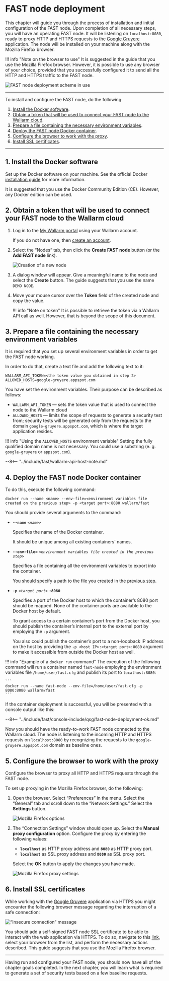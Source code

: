 [img-qsg-deployment-scheme]:    ../../images/qsg/en/deployment/5-qsg-fast-inst-scheme.png
[img-fast-create-node]:         ../../images/qsg/common/deployment/6-qsg-fast-inst-create-node.png   
[img-firefox-options]:          ../../images/qsg/common/deployment/9-qsg-fast-inst-ff-options-window.png
[img-firefox-proxy-options]:    ../../images/qsg/common/deployment/10-qsg-fast-inst-ff-proxy-options.png
[img-insecure-connection]:      ../../images/qsg/common/deployment/11-qsg-fast-inst-untrusted-cert.png

[link-https-google-gruyere]:    https://google-gruyere.appspot.com
[link-docker-docs]:             https://docs.docker.com/
[link-wl-fast-trial]:           https://fast.wallarm.com/signup
[link-wl-console]:              https://us1.my.wallarm.com
[link-ssl-installation]:        ../ssl/intro.md

[wl-cloud-list]:    ../CLOUD-LIST.md
      
[anchor1]:  #1--install-the-docker-software              
[anchor2]:  #2--obtain-a-token-that-will-be-used-to-connect-your-fast-node-to-the-wallarm-cloud
[anchor3]:  #3--prepare-a-file-containing-the-necessary-environment-variables 
[anchor4]:  #4--deploy-the-fast-node-docker-container 
[anchor5]:  #5--configure-the-browser-to-work-with-the-proxy
[anchor6]:  #6--install-ssl-certificates 
    
    
# FAST node deployment

This chapter will guide you through the process of installation and initial configuration of the FAST node. Upon completion of all necessary steps, you will have an operating FAST node. It will be listening on `localhost:8080`, ready to proxy HTTP and HTTPS requests to the [Google Gruyere][link-https-google-gruyere] application. The node will be installed on your machine along with the Mozilla Firefox browser.
    
!!! info "Note on the browser to use"
    It is suggested in the guide that you use the Mozilla Firefox browser. However, it is possible to use any browser of your choice, provided that you successfully configured it to send all the HTTP and HTTPS traffic to the FAST node.

![FAST node deployment scheme in use][img-qsg-deployment-scheme]    
    
    
----------    
    
    
To install and configure the FAST node, do the following:
1.  [Install the Docker software][anchor1].
2.  [Obtain a token that will be used to connect your FAST node to the Wallarm cloud][anchor2].
3.  [Prepare a file containing the necessary environment variables][anchor3].
4.  [Deploy the FAST node Docker container][anchor4].
5.  [Configure the browser to work with the proxy][anchor5].
6.  [Install SSL certificates][anchor6].
    
       
--------    
    
        
##  1.  Install the Docker software 

Set up the Docker software on your machine. See the official Docker [installation guide][link-docker-docs] for more information.

It is suggested that you use the Docker Community Edition (CE). However, any Docker edition can be used.
    
    
##  2.  Obtain a token that will be used to connect your FAST node to the Wallarm cloud

1.  Log in to the [My Wallarm portal][link-wl-console] using your Wallarm account.

    If you do not have one, then [create an account][link-wl-fast-trial].

2.  Select the “Nodes” tab, then click the **Create FAST node** button (or the **Add FAST node** link).

    ![Creation of a new node][img-fast-create-node]

3.  A dialog window will appear. Give a meaningful name to the node and select the **Create** button. The guide suggests that you use the name `DEMO NODE`.
    
4.  Move your mouse cursor over the **Token** field of the created node and copy the value.

    !!! info "Note on token"
        It is possible to retrieve the token via a Wallarm API call as well. However, that is beyond the scope of this document. 
        
##  3.  Prepare a file containing the necessary environment variables 

It is required that you set up several environment variables in order to get the FAST node working.

In order to do that, create a text file and add the following text to it:

```
WALLARM_API_TOKEN=<the token value you obtained in step 2>
ALLOWED_HOSTS=google-gruyere.appspot.com
```

You have set the environment variables. Their purpose can be described as follows:
* `WALLARM_API_TOKEN` — sets the token value that is used to connect the node to the Wallarm cloud
* `ALLOWED_HOSTS` — limits the scope of requests to generate a security test from; security tests will be generated only from the requests to the domain `google-gruyere.appspot.com`, which is where the target application resides.
    
!!! info "Using the `ALLOWED_HOSTS` environment variable"
    Setting the fully qualified domain name is not necessary. You could use a substring (e. g. `google-gruyere` or `appspot.com`).

--8<-- "../include/fast/wallarm-api-host-note.md"
   
##  4.  Deploy the FAST node Docker container

To do this, execute the following command:

```
docker run --name <name> --env-file=<environment variables file created on the previous step> -p <target port>:8080 wallarm/fast
```

You should provide several arguments to the command:
    
*   **`--name`** *`<name>`*
        
    Specifies the name of the Docker container.
    
    It should be unique among all existing containers' names.
    
*   **`--env-file=`** *`<environment variables file created in the previous step>`*
    
    Specifies a file containing all the environment variables to export into the container.
    
    You should specify a path to the file you created in the [previous step][anchor3].

*   **`-p`** *`<target port>`* **`:8080`**
    
    Specifies a port of the Docker host to which the container’s 8080 port should be mapped. None of the container ports are available to the Docker host by default. 
    
    To grant access to a certain container’s port from the Docker host, you should publish the container’s internal port to the external port by employing the `-p` argument. 
    
    You also could publish the container’s port to a non-loopback IP address on the host by providing the `-p <host IP>:<target port>:8080` argument to make it accessible from outside the Docker host as well.        

!!! info "Example of a `docker run` command"
    The execution of the following command will run a container named `fast-node` employing the environment variables file `/home/user/fast.cfg` and publish its port to `localhost:8080`:

    ```
    docker run --name fast-node --env-file=/home/user/fast.cfg -p 8080:8080 wallarm/fast
    ```

If the container deployment is successful, you will be presented with a console output like this:

--8<-- "../include/fast/console-include/qsg/fast-node-deployment-ok.md"

Now you should have the ready-to-work FAST node connected to the Wallarm cloud. The node is listening to the incoming HTTP and HTTPS requests on `localhost:8080` by recognizing the requests to the `google-gruyere.appspot.com` domain as baseline ones.
    
    
##  5.  Configure the browser to work with the proxy

Configure the browser to proxy all HTTP and HTTPS requests through the FAST node. 

To set up proxying in the Mozilla Firefox browser, do the following:

1.  Open the browser. Select “Preferences” in the menu. Select the “General” tab and scroll down to the “Network Settings.” Select the **Settings** button.

    ![Mozilla Firefox options][img-firefox-options]

2.  The “Connection Settings” window should open up. Select the **Manual proxy configuration** option. Configure the proxy by entering the following values:

    *   **`localhost`** as HTTP proxy address and **`8080`** as HTTP proxy port. 
    *   **`localhost`** as SSL proxy address and **`8080`** as SSL proxy port.
        
    Select the **ОК** button to apply the changes you have made.

    ![Mozilla Firefox proxy settings][img-firefox-proxy-options]
    
    
##  6.  Install SSL certificates

While working with the [Google Gruyere][link-https-google-gruyere] application via HTTPS you might encounter the following browser message regarding the interruption of a safe connection:

![“Insecure connection” message][img-insecure-connection]

You should add a self-signed FAST node SSL certificate to be able to interact with the web application via HTTPS. To do so, navigate to this [link][link-ssl-installation], select your browser from the list, and perform the necessary actions described. This guide suggests that you use the Mozilla Firefox browser.
    
        
----------
    
        
Having run and configured your FAST node, you should now have all of the chapter goals completed. In the next chapter, you will learn what is required to generate a set of security tests based on a few baseline requests.
    